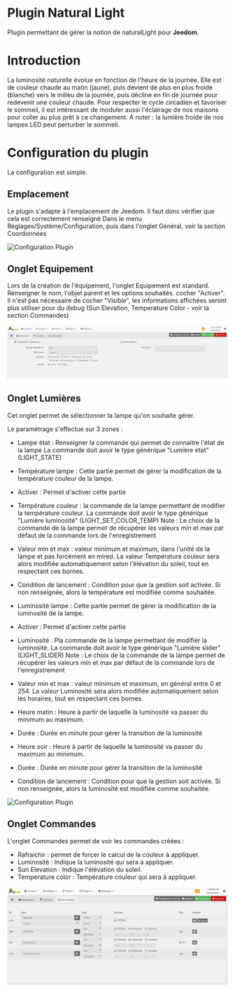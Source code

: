# Plugin Natural Light

Plugin permettant de gérer la notion de naturalLight pour **Jeedom**.

# Introduction 

La luminosité naturelle évolue en fonction de l'heure de la journée.
Elle est de couleur chaude au matin (jaune), puis devient de plus en plus froide (blanche) vers le milieu de la journée, puis décline en fin de journée pour redevenir une couleur chaude.
Pour respecter le cycle circadien et favoriser le sommeil, il est intéressant de moduler aussi l'éclairage de nos maisons pour coller au plus prêt à ce changement.
A noter : la lumière froide de nos lampes LED peut perturber le sommeil.


# Configuration du plugin

La configuration est simple.

## Emplacement

Le plugin s'adapte à l'emplacement de Jeedom.
Il faut donc vérifier que cela est correctement renseigné
Dans le menu Réglages/Système/Configuration, puis dans l'onglet Général, voir la section Coordonnées

![Configuration Plugin](../images/Param_Coordonnées.png)

## Onglet Equipement

Lors de la création de l'équipement, l'onglet Equipement est standard.
Renseigner le nom, l'objet parent et les options souhaités.
cocher "Activer".
Il n'est pas nécessaire de cocher "Visible", les informations affichées seront plus utiliser pour du debug (Sun Elevation, Temperature Color - voir la section Commandes)

![Configuration Plugin](../images/Equipement_Equipement.png)

## Onglet Lumières

Cet onglet permet de sélectionner la lampe qu'on souhaite gérer.

Le paramétrage s'effectue sur 3 zones :
- Lampe état : Renseigner la commande qui permet de connaitre l'état de la lampe
    La commande doit avoir le type générique "Lumière état" (LIGHT_STATE) 

- Température lampe :
Cette partie permet de gérer la modification de la température couleur de la lampe.
- Activer : Permet d'activer cette partie
- Température couleur : la commande de la lampe permettant de modifier la température couleur.
    La commande doit avoir le type générique "Lumière luminosité" (LIGHT_SET_COLOR_TEMP)
Note : Le choix de la commande de la lampe permet de récupérer les valeurs min et max par défaut de la commande lors de l'enregistrement
- Valeur min et max : valeur minimum et maximum, dans l'unité de la lampe et pas forcément en mired.
La valeur Température couleur sera alors modifiée automatiquement selon l'élévation du soleil, tout en respectant ces bornes.
- Condition de lancement : Condition pour que la gestion soit activée.
    Si non renseignée, alors la température est modifiée comme souhaitée.

- Luminosité lampe :
Cette partie permet de gérer la modification de la luminosité de la lampe.
- Activer : Permet d'activer cette partie
- Luminosité : Pla commande de la lampe permettant de modifier la luminosité.
    La commande doit avoir le type générique "Lumière slider" (LIGHT_SLIDER)
 Note : Le choix de la commande de la lampe permet de récupérer les valeurs min et max par défaut de la commande lors de l'enregistrement
 - Valeur min et max : valeur minimum et maximum, en général entre 0 et 254.
La valeur Luminosité sera alors modifiée automatiquement selon les horaires, tout en respectant ces bornes.
- Heure matin : Heure à partir de laquelle la luminosité va passer du minimum au maximum.
- Durée : Durée en minute pour gérer la transition de la luminosité
- Heure soir : Heure à partir de laquelle la luminosité va passer du maximum au minimum.
- Durée : Durée en minute pour gérer la transition de la luminosité
- Condition de lancement : Condition pour que la gestion soit activée.
    Si non renseignée, alors la luminosité est modifiée comme souhaitée.


![Configuration Plugin](../images/Equipement_Lumi%C3%A8res.png)

## Onglet Commandes

L'onglet Commandes permet de voir les commandes créées :
- Rafraichir : permet de forcer le calcul de la couleur à appliquer.
- Luminosité : Indique la luminosité qui sera à appliquer.
- Sun Elevation : Indique l'élévation du soleil.
- Temperature color : Température couleur qui sera à appliquer.

![Configuration Plugin](../images/Equipement_Commandes.png)

